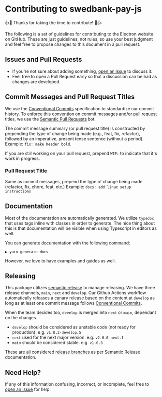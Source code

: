 # Contributing to swedbank-pay-js

:+1::tada: Thanks for taking the time to contribute! :tada::+1:

The following is a set of guidelines for contributing to the Electron website on
GitHub. These are just guidelines, not rules, so use your best judgment and feel
free to propose changes to this document in a pull request.

## Issues and Pull Requests

- If you're not sure about adding something, [open an issue][] to discuss it.
- Feel free to open a Pull Request early so that a discussion can be had as
  changes are developed.

## Commit Messages and Pull Request Titles

We use the [Conventional Commits][] specification to standardize our commit
history. To enforce this convention on commit messages and/or pull request
titles, we use the [Semantic Pull Requests][] bot.

The commit message summary (or pull request title) is constructed by prepending
the type of change being made (e.g., feat, fix, refactor), followed by an
imperative, present tense sentence (without a period). Example:
`fix: make header bold`.

If you are still working on your pull request, prepend `WIP:` to indicate that
it's work in progress.

### Pull Request Title

Same as commit messages, prepend the type of change being made (refactor, fix,
chore, feat, etc.) Example: `docs: add linux setup instructions`

## Documentation

Most of the documentation are automatically generated. We utilize `typedoc` that
uses tags inline with classes in order to generate. The nice thing about this is
that documentation will be visible when using Typescript in editors as well.

You can generate documentation with the following command:

```shell
▶ yarn generate-docs
```

However, we love to have examples and guides as well.

## Releasing

This package utilizes [semantic release][] to manage releasing. We have three
release channels, `main`, `next` and `develop`. Our Github Actions workflow
automatically releases a canary release based on the content at `develop` as
long as at least one commit message follows [Conventional Commits][].

When the team decides too, `develop` is merged into `next` or `main`, dependant
on the changes.

- `develop` should be considered as unstable code (not ready for production).
  e.g. `v1.0.3-develop.5`
- `next` used for the next major version. e.g. `v2.0.0-next.1`
- `main` should be considered stable. e.g. `v1.0.3`

These are all considered [release branches][] as per Semantic Release
documentation.

## Need Help?

If any of this information confusing, incorrect, or incomplete, feel free to
[open an issue][] for help.

[semantic release]: https://github.com/semantic-release/semantic-release
[conventional commits]: https://www.conventionalcommits.org/en/v1.0.0/
[open an issue]: https://github.com/SwedbankPay/swedbank-pay-js/issues/new
[semantic pull requests]: https://github.com/probot/semantic-pull-requests
[release branches]:
  https://semantic-release.gitbook.io/semantic-release/usage/workflow-configuration#branch-types
